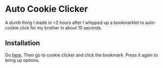 # Auto Cookie Clicker
A dumb thing I made in ~2 hours after I whipped up a bookmarklet to auto-cookie click for my brother in about 10 seconds.

## Installation
Go [here](https://coolreader18.github.io/bookmarklet-loader/?method=loadGithub&name=Cookie%20Click&script=coolreader18%2Fauto-cookie-clicker%2Fcookieclicker.min.js&ver=latest). Then go to cookie clicker and click the bookmark. Press it again to bring up options.

